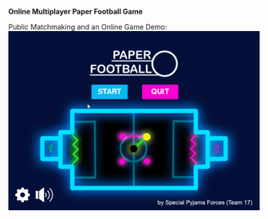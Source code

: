 **Online Multiplayer Paper Football Game**

Public Matchmaking and an Online Game Demo:
![game snapshot](https://github.com/Overkillus/Paper-Football/blob/online/Art/demo.gif)
